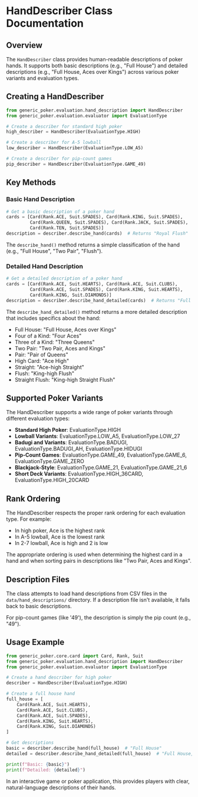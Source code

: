 # HandDescriber Class Documentation

## Overview

The `HandDescriber` class provides human-readable descriptions of poker hands. It supports both basic descriptions (e.g., "Full House") and detailed descriptions (e.g., "Full House, Aces over Kings") across various poker variants and evaluation types.

## Creating a HandDescriber

```python
from generic_poker.evaluation.hand_description import HandDescriber
from generic_poker.evaluation.evaluator import EvaluationType

# Create a describer for standard high poker
high_describer = HandDescriber(EvaluationType.HIGH)

# Create a describer for A-5 lowball
low_describer = HandDescriber(EvaluationType.LOW_A5)

# Create a describer for pip-count games
pip_describer = HandDescriber(EvaluationType.GAME_49)
```

## Key Methods

### Basic Hand Description

```python
# Get a basic description of a poker hand
cards = [Card(Rank.ACE, Suit.SPADES), Card(Rank.KING, Suit.SPADES), 
         Card(Rank.QUEEN, Suit.SPADES), Card(Rank.JACK, Suit.SPADES), 
         Card(Rank.TEN, Suit.SPADES)]
description = describer.describe_hand(cards)  # Returns "Royal Flush"
```

The `describe_hand()` method returns a simple classification of the hand (e.g., "Full House", "Two Pair", "Flush").

### Detailed Hand Description

```python
# Get a detailed description of a poker hand
cards = [Card(Rank.ACE, Suit.HEARTS), Card(Rank.ACE, Suit.CLUBS), 
         Card(Rank.ACE, Suit.SPADES), Card(Rank.KING, Suit.HEARTS), 
         Card(Rank.KING, Suit.DIAMONDS)]
description = describer.describe_hand_detailed(cards)  # Returns "Full House, Aces over Kings"
```

The `describe_hand_detailed()` method returns a more detailed description that includes specifics about the hand:
- Full House: "Full House, Aces over Kings"
- Four of a Kind: "Four Aces"
- Three of a Kind: "Three Queens"
- Two Pair: "Two Pair, Aces and Kings"
- Pair: "Pair of Queens"
- High Card: "Ace High"
- Straight: "Ace-high Straight"
- Flush: "King-high Flush"
- Straight Flush: "King-high Straight Flush"

## Supported Poker Variants

The HandDescriber supports a wide range of poker variants through different evaluation types:

- **Standard High Poker**: EvaluationType.HIGH
- **Lowball Variants**: EvaluationType.LOW_A5, EvaluationType.LOW_27
- **Badugi and Variants**: EvaluationType.BADUGI, EvaluationType.BADUGI_AH, EvaluationType.HIDUGI
- **Pip-Count Games**: EvaluationType.GAME_49, EvaluationType.GAME_6, EvaluationType.GAME_ZERO
- **Blackjack-Style**: EvaluationType.GAME_21, EvaluationType.GAME_21_6
- **Short Deck Variants**: EvaluationType.HIGH_36CARD, EvaluationType.HIGH_20CARD

## Rank Ordering

The HandDescriber respects the proper rank ordering for each evaluation type. For example:
- In high poker, Ace is the highest rank
- In A-5 lowball, Ace is the lowest rank
- In 2-7 lowball, Ace is high and 2 is low

The appropriate ordering is used when determining the highest card in a hand and when sorting pairs in descriptions like "Two Pair, Aces and Kings".

## Description Files

The class attempts to load hand descriptions from CSV files in the `data/hand_descriptions/` directory. If a description file isn't available, it falls back to basic descriptions.

For pip-count games (like '49'), the description is simply the pip count (e.g., "49").

## Usage Example

```python
from generic_poker.core.card import Card, Rank, Suit
from generic_poker.evaluation.hand_description import HandDescriber
from generic_poker.evaluation.evaluator import EvaluationType

# Create a hand describer for high poker
describer = HandDescriber(EvaluationType.HIGH)

# Create a full house hand
full_house = [
    Card(Rank.ACE, Suit.HEARTS),
    Card(Rank.ACE, Suit.CLUBS),
    Card(Rank.ACE, Suit.SPADES),
    Card(Rank.KING, Suit.HEARTS),
    Card(Rank.KING, Suit.DIAMONDS)
]

# Get descriptions
basic = describer.describe_hand(full_house)  # "Full House"
detailed = describer.describe_hand_detailed(full_house)  # "Full House, Aces over Kings"

print(f"Basic: {basic}")
print(f"Detailed: {detailed}")
```

In an interactive game or poker application, this provides players with clear, natural-language descriptions of their hands.
